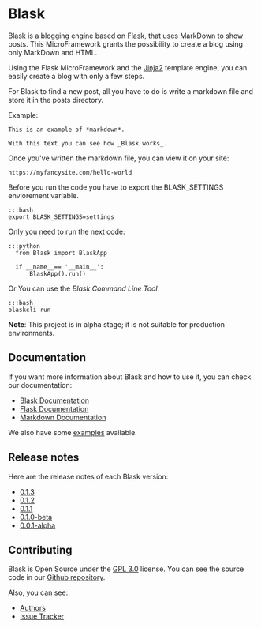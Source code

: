 # Blask

Blask is a blogging engine based on [Flask](http://flask.pocoo.org/), that uses MarkDown to show posts. This MicroFramework grants the possibility to create a blog using only MarkDown and HTML.

Using the Flask MicroFramework and the [Jinja2](http://jinja.pocoo.org/) template engine, you can easily create a blog with only a few steps.

For Blask to find a new post, all you have to do is write a markdown file and store it in the posts directory.

Example:

    This is an example of *markdown*.

    With this text you can see how _Blask works_.

Once you've written the markdown file, you can view it on your site:

    https://myfancysite.com/hello-world

Before you run the code you have to export the BLASK_SETTINGS enviorement variable.

    :::bash
    export BLASK_SETTINGS=settings


Only you need to run the next code:

    :::python
      from Blask import BlaskApp
    
      if __name__== '__main__':
          BlaskApp().run() 

Or You can use the _Blask Command Line Tool_:

    :::bash
    blaskcli run

**Note**: This project is in alpha stage; it is not suitable for production environments.

## Documentation

If you want more information about Blask and how to use it, you can check our documentation:

* [Blask Documentation](/docs)
* [Flask Documentation](http://flask.pocoo.org/docs/0.12/)
* [Markdown Documentation](https://daringfireball.net/projects/markdown/syntax)

We also have some [examples](/examples) available.

## Release notes

Here are the release notes of each Blask version:

* [0.1.3](/0.1.3)
* [0.1.2](/0.1.2)
* [0.1.1](/0.1.1)
* [0.1.0-beta](/0.1.0-beta)
* [0.0.1-alpha](/0.0.1-alpha)

## Contributing

Blask is Open Source under the [GPL 3.0](https://www.gnu.org/licenses/gpl-3.0.en.html) license. You can see the source code in our [Github repository](https://github.com/zerasul/blask).

Also, you can see:

* [Authors](https://github.com/zerasul/blask/graphs/contributors)
* [Issue Tracker](https://github.com/zerasul/blask/issues)








